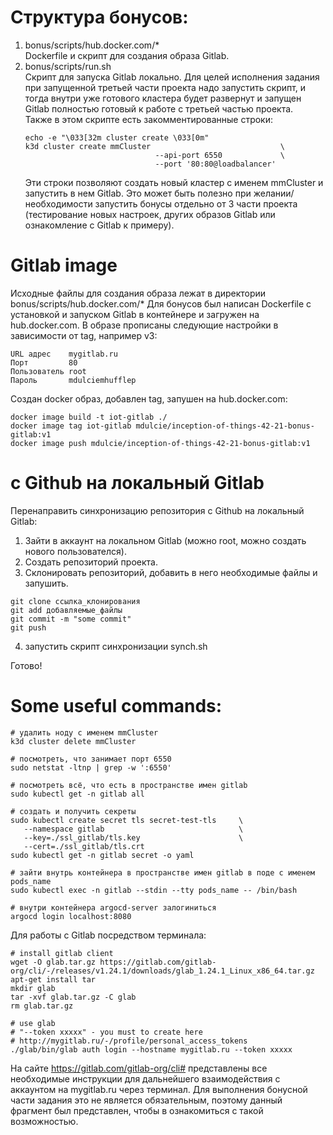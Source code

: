 # Структура бонусов:
1. bonus/scripts/hub.docker.com/* \
   Dockerfile и скрипт для создания образа Gitlab.
2. bonus/scripts/run.sh \
   Скрипт для запуска Gitlab локально. Для целей исполнения задания при запущенной третьей части проекта надо запустить скрипт, и тогда внутри уже готового кластера будет развернут и запущен Gitlab полностью готовый к работе с третьей частью проекта. \
   Также в этом скрипте есть закомментированные строки:
   ```
   echo -e "\033[32m cluster create \033[0m"
   k3d cluster create mmCluster                             \
                                --api-port 6550             \
                                --port '80:80@loadbalancer'
   ```
   Эти строки позволяют создать новый кластер с именем mmCluster и запустить в нем Gitlab. Это может быть полезно при желании/необходимости запустить бонусы отдельно от 3 части проекта (тестирование новых настроек, других образов Gitlab или ознакомление с Gitlab к примеру).

# Gitlab image
Исходные файлы для создания образа лежат в директории bonus/scripts/hub.docker.com/*
Для бонусов был написан Dockerfile с установкой и запуском Gitlab в контейнере и загружен на hub.docker.com.
В образе прописаны следующие настройки в зависимости от tag, например v3:
```
URL адрес    mygitlab.ru        
Порт         80            
Пользователь root             
Пароль       mdulciemhufflep
```

Создан docker образ, добавлен tag, запушен на hub.docker.com:
```
docker image build -t iot-gitlab ./
docker image tag iot-gitlab mdulcie/inception-of-things-42-21-bonus-gitlab:v1
docker image push mdulcie/inception-of-things-42-21-bonus-gitlab:v1
```
# с Github на локальный Gitlab

Перенаправить синхронизацию репозитория с Github на локальный Gitlab:
1. Зайти в аккаунт на локальном Gitlab (можно root, можно создать нового пользователся).
2. Создать репозиторий проекта.
3. Склонировать репозиторий, добавить в него необходимые файлы и запушить.
```
git clone ссылка_клонирования
git add добавляемые_файлы
git commit -m "some commit"
git push
```
4. запустить скрипт синхронизации synch.sh

Готово!

# Some useful commands:
```
# удалить ноду с именем mmCluster
k3d cluster delete mmCluster

# посмотреть, что занимает порт 6550
sudo netstat -ltnp | grep -w ':6550'

# посмотреть всё, что есть в пространстве имен gitlab
sudo kubectl get -n gitlab all

# создать и получить секреты
sudo kubectl create secret tls secret-test-tls     \
   --namespace gitlab                              \
   --key=./ssl_gitlab/tls.key                      \
   --cert=./ssl_gitlab/tls.crt
sudo kubectl get -n gitlab secret -o yaml

# зайти внутрь контейнера в пространстве имен gitlab в поде с именем pods_name
sudo kubectl exec -n gitlab --stdin --tty pods_name -- /bin/bash

# внутри контейнера argocd-server залогиниться
argocd login localhost:8080

```
Для работы с Gitlab посредством терминала:
```
# install gitlab client
wget -O glab.tar.gz https://gitlab.com/gitlab-org/cli/-/releases/v1.24.1/downloads/glab_1.24.1_Linux_x86_64.tar.gz
apt-get install tar
mkdir glab
tar -xvf glab.tar.gz -C glab
rm glab.tar.gz

# use glab
# "--token xxxxx" - you must to create here 
# http://mygitlab.ru/-/profile/personal_access_tokens
./glab/bin/glab auth login --hostname mygitlab.ru --token xxxxx
```
На сайте https://gitlab.com/gitlab-org/cli# представлены все необходимые инструкции для дальнейшего взаимодействия с аккаунтом на mygitlab.ru через терминал.
Для выполнения бонусной части задания это не является обязательным, поэтому данный фрагмент был представлен, чтобы в ознакомиться с такой возможностью.
